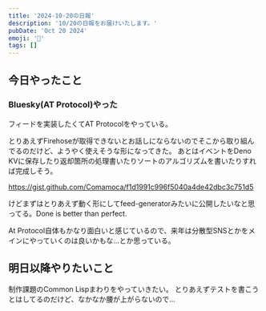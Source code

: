 ```yaml
---
title: '2024-10-20の日報'
description: '10/20の日報をお届けいたします。'
pubDate: 'Oct 20 2024'
emoji: '🦊'
tags: []
---
```


## 今日やったこと

### Bluesky(AT Protocol)やった

フィードを実装したくてAT Protocolをやっている。

とりあえずFirehoseが取得できないとお話しにならないのでそこから取り組んでるのだけど、ようやく使えそうな形になってきた。
あとはイベントをDeno KVに保存したり返却箇所の処理書いたりソートのアルゴリズムを書いたりすれば完成しそう。

https://gist.github.com/Comamoca/f1d1991c996f5040a4de42dbc3c751d5

けどまずはとりあえず動く形にしてfeed-generatorみたいに公開したいなと思ってる。Done is better than perfect.

At Protocol自体もかなり面白いと感じているので、来年は分散型SNSとかをメインにやっていくのは良いかもな...とか思っている。

## 明日以降やりたいこと

制作課題のCommon Lispまわりをやっていきたい。
とりあえずテストを書こうとはしてるのだけど、なかなか腰が上がらないので...
